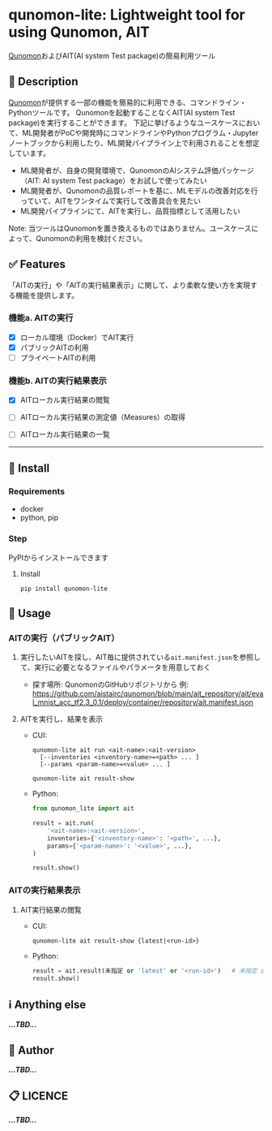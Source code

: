 # qunomon-lite: Lightweight tool for using Qunomon, AIT

[Qunomon](https://aistairc.github.io/qunomon/)およびAIT(AI system Test package)の簡易利用ツール

## :pushpin: Description

[Qunomon](https://aistairc.github.io/qunomon/)が提供する一部の機能を簡易的に利用できる、コマンドライン・Pythonツールです。
Qunomonを起動することなくAIT(AI system Test package)を実行することができます。
下記に挙げるようなユースケースにおいて、ML開発者がPoCや開発時にコマンドラインやPythonプログラム・Jupyterノートブックから利用したり、ML開発パイプライン上で利用されることを想定しています。
* ML開発者が、自身の開発環境で、QunomonのAIシステム評価パッケージ（AIT: AI system Test package）をお試しで使ってみたい
* ML開発者が、Qunomonの品質レポートを基に、MLモデルの改善対応を行っていて、AITをワンタイムで実行して改善具合を見たい
* ML開発パイプラインにて、AITを実行し、品質指標として活用したい

Note: 当ツールはQunomonを置き換えるものではありません。ユースケースによって、Qunomonの利用を検討ください。


## :white_check_mark: Features

「AITの実行」や「AITの実行結果表示」に関して、より柔軟な使い方を実現する機能を提供します。

### 機能a. AITの実行

* [x] ローカル環境（Docker）でAIT実行
* [x] パブリックAITの利用
* [ ] プライベートAITの利用

### 機能b. AITの実行結果表示

* [x] AITローカル実行結果の閲覧
* [ ] AITローカル実行結果の測定値（Measures）の取得
* [ ] AITローカル実行結果の一覧


---

## :floppy_disk: Install

### Requirements

* docker
* python, pip


### Step

PyPIからインストールできます

1. Install
    ```shell
    pip install qunomon-lite
    ```

## :rocket: Usage

### AITの実行（パブリックAIT）

1. 実行したいAITを探し、AIT毎に提供されている`ait.manifest.json`を参照して、実行に必要となるファイルやパラメータを用意しておく
    * 探す場所: QunomonのGitHubリポジトリから
      例: https://github.com/aistairc/qunomon/blob/main/ait_repository/ait/eval_mnist_acc_tf2.3_0.1/deploy/container/repository/ait.manifest.json

1. AITを実行し、結果を表示

    * CUI:
      ```shell
      qunomon-lite ait run <ait-name>:<ait-version>
        [--inventories <inventory-name>=<path> ... ]
        [--params <param-name>=<value> ... ]

      qunomon-lite ait result-show
      ```

    * Python:
      ```python
      from qunomon_lite import ait

      result = ait.run(
          '<ait-name>:<ait-version>',
          inventories={'<inventory-name>': '<path>', ...},
          params={'<param-name>': '<value>', ...},
      )

      result.show()
      ```

### AITの実行結果表示

1. AIT実行結果の閲覧

    * CUI:
      ```shell
      qunomon-lite ait result-show {latest|<run-id>}
      ```

    * Python:
      ```python
      result = ait.result(未指定 or 'latest' or '<run-id>')   # 未指定 or 'latest': 最新の実行結果
      result.show()
      ```


## :information_source: Anything else

***...TBD...***

## :pencil: Author

***...TBD...***

## :clipboard: LICENCE

***...TBD...***
